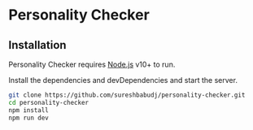 # Personality Checker

## Installation

Personality Checker requires [Node.js](https://nodejs.org/) v10+ to run.

Install the dependencies and devDependencies and start the server.

```sh
git clone https://github.com/sureshbabudj/personality-checker.git
cd personality-checker
npm install
npm run dev
```
